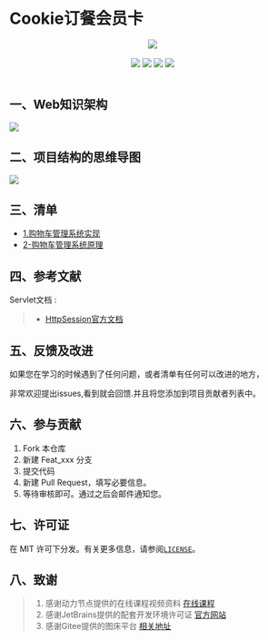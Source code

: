 # Cookie订餐会员卡

<center>
<img src="https://gitee.com/YunboCheng/imageBad/raw/master/image/20210722161858.png">
</center>

<br>

<div align="center">
    <img src="https://img.shields.io/badge/Servlet-容器-mediumslateblue">
    <img src="https://img.shields.io/badge/Tomcat-Http服务器-mediumslateblue">
    <img src="https://img.shields.io/badge/HttpSession-记录用户-mediumslateblue">
  <img src="https://visitor-badge.glitch.me/badge?page_id=YunboCheng4379.HTML-CSS-JS-Ajax-jQuery" >
<br>
<br>
</div>


## 一、Web知识架构

![](https://gitee.com/YunboCheng/imageBad/raw/master/image/%E8%B4%AD%E7%89%A9%E8%BD%A6%E5%AF%BC%E5%9B%BE.png)

## 二、项目结构的思维导图

![](https://gitee.com/YunboCheng/imageBad/raw/master/image/%E8%B4%AD%E7%89%A9%E8%BD%A6%E6%80%9D%E7%BB%B4%E5%AF%BC%E5%9B%BE.png)

## 三、清单

-	[1.购物车管理系统实现](E:\JavaProject\JavaWebProject\HttpSession接口-购物车管理系统)
-	[2-购物车管理系统原理](./购物车管理系统原理.md)


## 四、参考文献

Servlet文档 :

> - [HttpSession官方文档](https://tomcat.apache.org/tomcat-5.5-doc/servletapi/)

## 五、反馈及改进

如果您在学习的时候遇到了任何问题，或者清单有任何可以改进的地方，

非常欢迎提出issues,看到就会回馈.并且将您添加到项目贡献者列表中。

## 六、参与贡献

1. Fork 本仓库
2. 新建 Feat_xxx 分支
3. 提交代码
4. 新建 Pull Request，填写必要信息。
5. 等待审核即可。通过之后会邮件通知您。

## 七、许可证

在 MIT 许可下分发。有关更多信息，请参阅[`LICENSE`](./LICENSE)。

## 八、致谢

>  1. 感谢动力节点提供的在线课程视频资料 [在线课程](https://www.bilibili.com/video/BV1Yz411B7Pk)
>  2. 感谢JetBrains提供的配套开发环境许可证 [官方网站](https://www.jetbrains.com/)
>  3. 感谢Gitee提供的图床平台 [相关地址](https://gitee.com/YunboCheng/imageBad)

